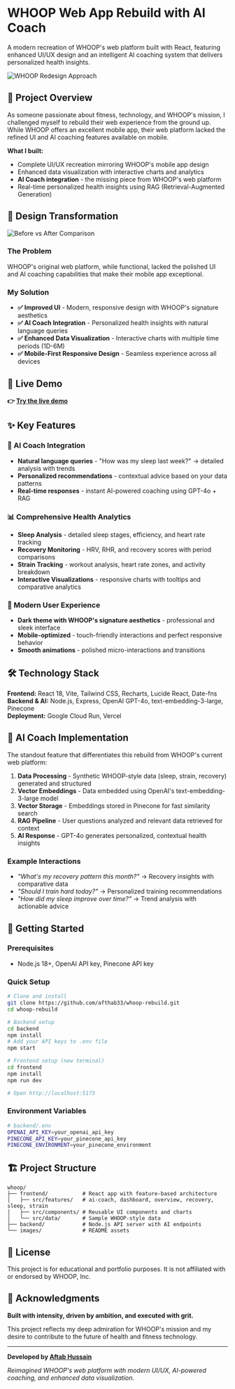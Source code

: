 # WHOOP Web App Rebuild with AI Coach

A modern recreation of WHOOP's web platform built with React, featuring enhanced UI/UX design and an intelligent AI coaching system that delivers personalized health insights.

![WHOOP Redesign Approach](images/whoop-redesign-approach.jpg)

## 🎯 Project Overview

As someone passionate about fitness, technology, and WHOOP's mission, I challenged myself to rebuild their web experience from the ground up. While WHOOP offers an excellent mobile app, their web platform lacked the refined UI and AI coaching features available on mobile.

**What I built:**
- Complete UI/UX recreation mirroring WHOOP's mobile app design
- Enhanced data visualization with interactive charts and analytics
- **AI Coach integration** - the missing piece from WHOOP's web platform
- Real-time personalized health insights using RAG (Retrieval-Augmented Generation)

## 🎨 Design Transformation

![Before vs After Comparison](images/whoop-before-after.jpg)

### The Problem
WHOOP's original web platform, while functional, lacked the polished UI and AI coaching capabilities that make their mobile app exceptional.

### My Solution
- **✅ Improved UI** - Modern, responsive design with WHOOP's signature aesthetics
- **✅ AI Coach Integration** - Personalized health insights with natural language queries
- **✅ Enhanced Data Visualization** - Interactive charts with multiple time periods (1D-6M)
- **✅ Mobile-First Responsive Design** - Seamless experience across all devices

## 🚀 Live Demo

**👉 [Try the live demo](https://whoopapp.vercel.app)**

## ✨ Key Features

### 🧠 AI Coach Integration
- **Natural language queries** - "How was my sleep last week?" → detailed analysis with trends
- **Personalized recommendations** - contextual advice based on your data patterns
- **Real-time responses** - instant AI-powered coaching using GPT-4o + RAG

### 📊 Comprehensive Health Analytics
- **Sleep Analysis** - detailed sleep stages, efficiency, and heart rate tracking
- **Recovery Monitoring** - HRV, RHR, and recovery scores with period comparisons
- **Strain Tracking** - workout analysis, heart rate zones, and activity breakdown
- **Interactive Visualizations** - responsive charts with tooltips and comparative analytics

### 📱 Modern User Experience
- **Dark theme with WHOOP's signature aesthetics** - professional and sleek interface
- **Mobile-optimized** - touch-friendly interactions and perfect responsive behavior
- **Smooth animations** - polished micro-interactions and transitions

## 🛠️ Technology Stack

**Frontend:** React 18, Vite, Tailwind CSS, Recharts, Lucide React, Date-fns  
**Backend & AI:** Node.js, Express, OpenAI GPT-4o, text-embedding-3-large, Pinecone  
**Deployment:** Google Cloud Run, Vercel

## 🤖 AI Coach Implementation

The standout feature that differentiates this rebuild from WHOOP's current web platform:

1. **Data Processing** - Synthetic WHOOP-style data (sleep, strain, recovery) generated and structured
2. **Vector Embeddings** - Data embedded using OpenAI's text-embedding-3-large model  
3. **Vector Storage** - Embeddings stored in Pinecone for fast similarity search
4. **RAG Pipeline** - User questions analyzed and relevant data retrieved for context
5. **AI Response** - GPT-4o generates personalized, contextual health insights

### Example Interactions
- *"What's my recovery pattern this month?"* → Recovery insights with comparative data
- *"Should I train hard today?"* → Personalized training recommendations
- *"How did my sleep improve over time?"* → Trend analysis with actionable advice

## 🚦 Getting Started

### Prerequisites
- Node.js 18+, OpenAI API key, Pinecone API key

### Quick Setup
```bash
# Clone and install
git clone https://github.com/afthab33/whoop-rebuild.git
cd whoop-rebuild

# Backend setup
cd backend
npm install
# Add your API keys to .env file
npm start

# Frontend setup (new terminal)
cd frontend
npm install
npm run dev

# Open http://localhost:5173
```

### Environment Variables
```bash
# backend/.env
OPENAI_API_KEY=your_openai_api_key
PINECONE_API_KEY=your_pinecone_api_key
PINECONE_ENVIRONMENT=your_pinecone_environment
```

## 🏗️ Project Structure

```
whoop/
├── frontend/           # React app with feature-based architecture
│   ├── src/features/   # ai-coach, dashboard, overview, recovery, sleep, strain
│   ├── src/components/ # Reusable UI components and charts
│   └── src/data/       # Sample WHOOP-style data
├── backend/            # Node.js API server with AI endpoints
└── images/             # README assets
```

## 📝 License

This project is for educational and portfolio purposes. It is not affiliated with or endorsed by WHOOP, Inc.

## 🙏 Acknowledgments

**Built with intensity, driven by ambition, and executed with grit.**

This project reflects my deep admiration for WHOOP's mission and my desire to contribute to the future of health and fitness technology.

---

**Developed by [Aftab Hussain](https://github.com/afthab33)**

*Reimagined WHOOP's web platform with modern UI/UX, AI-powered coaching, and enhanced data visualization.* 